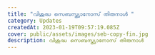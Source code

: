 ```yaml
---
title: "വിശുദ്ധ സെബസ്ത്യാനോസ് തിരുനാൾ "
category: Updates
createdAt: 2023-01-19T09:57:19.085Z
cover: public/assets/images/seb-copy-fin.jpg
description: വിശുദ്ധ സെബസ്ത്യാനോസ് തിരുനാൾ
---
```

